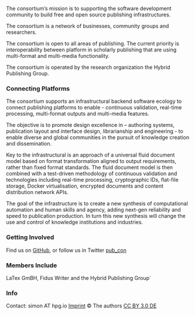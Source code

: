 
The consortium’s mission is to supporting the software development community to build free and open source publishing infrastructures.

The consortium is a network of businesses, community groups and researchers.

The consortium is open to all areas of publishing. The current priority is interoperability between platform in scholarly publishing that are using multi-format and multi-media functionality.

The consortium is operated by the research organization the Hybrid Publishing Group.

### Connecting Platforms

The consortium supports an infrastructural backend software ecology to connect publishing platforms to enable - continuous validation, real-time processing, multi-format outputs and multi-media features.
 
The objective is to promote design excellence in – authoring systems, publication layout and interface design, librarianship and engineering - to enable diverse and global communities in the pursuit of knowledge creation and dissemination.

Key to the infrastructural is an approach of a universal fluid document model based on format transformation aligned to output requirements, rather than fixed format standards. The fluid document model is then combined with a test-driven methodology of continuous validation and technologies including real-time processing, cryptographic IDs, flat-file storage, Docker virtualisation, encrypted documents and content distribution network APIs.

The goal of the infrastructure is to create a new synthesis of computational automation and human skills and agency, adding next-gen reliability and speed to publication production. In turn this new synthesis will change the use and control of knowledge institutions and industries.

### Getting Involved
Find us on [GitHub](https://github.com/consortium), or follow us in Twitter [pub_con](https://twitter.com/pub_con)

### Members Include
LaTex GmBH, Fidus Writer and the Hybrid Publishing Group´

### Info
Contact: simon AT hpg.io [Imprint](imprint.md) © The authors [CC BY 3.0 DE](https://creativecommons.org/licenses/by/3.0/de/)
